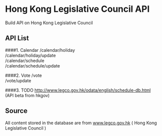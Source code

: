 # Hong Kong Legislative Council API
Build API on Hong Kong Legislative Council

## API List
####1. Calendar
/calendar/holiday  
/calendar/holiday/update  
/calendar/schedule  
/calendar/schedule/update  

####2. Vote
/vote  
/vote/update

####3. TODO
http://www.legco.gov.hk/odata/english/schedule-db.html (API beta from hkgov)

## Source
All content stored in the database are from www.legco.gov.hk ( Hong Kong Legislative Council )